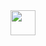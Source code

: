 <img src="[https://media.giphy.com/media/vFKqnCdLPNOKc/giphy.gif](https://media.giphy.com/media/vFKqnCdLPNOKc/giphy.gif)" width="40" height="40" />
